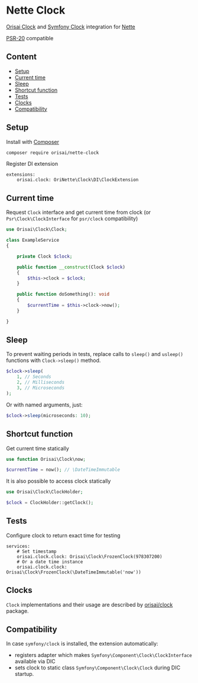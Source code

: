# Nette Clock

[Orisai Clock](https://github.com/orisai/clock) and [Symfony Clock](https://github.com/symfony/clock) integration
for [Nette](https://nette.org)

[PSR-20](https://www.php-fig.org/psr/psr-20/) compatible

## Content

- [Setup](#setup)
- [Current time](#current-time)
- [Sleep](#sleep)
- [Shortcut function](#shortcut-function)
- [Tests](#tests)
- [Clocks](#clocks)
- [Compatibility](#compatibility)

## Setup

Install with [Composer](https://getcomposer.org)

```sh
composer require orisai/nette-clock
```

Register DI extension

```neon
extensions:
    orisai.clock: OriNette\Clock\DI\ClockExtension
```

## Current time

Request `Clock` interface and get current time from clock (or `Psr\Clock\ClockInterface` for `psr/clock` compatibility)

```php
use Orisai\Clock\Clock;

class ExampleService
{

	private Clock $clock;

	public function __construct(Clock $clock)
	{
		$this->clock = $clock;
	}

	public function doSomething(): void
	{
		$currentTime = $this->clock->now();
	}

}
```

## Sleep

To prevent waiting periods in tests, replace calls to `sleep()` and `usleep()` functions with `Clock->sleep()` method.

```php
$clock->sleep(
	1, // Seconds
	2, // Milliseconds
	3, // Microseconds
);
```

Or with named arguments, just:

```php
$clock->sleep(microseconds: 10);
```

## Shortcut function

Get current time statically

```php
use function Orisai\Clock\now;

$currentTime = now(); // \DateTimeImmutable
```

It is also possible to access clock statically

```php
use Orisai\Clock\ClockHolder;

$clock = ClockHolder::getClock();
```

## Tests

Configure clock to return exact time for testing

```neon
services:
	# Set timestamp
	orisai.clock.clock: Orisai\Clock\FrozenClock(978307200)
	# Or a date time instance
	orisai.clock.clock: Orisai\Clock\FrozenClock(\DateTimeImmutable('now'))
```

## Clocks

`Clock` implementations and their usage are described by [orisai/clock](https://github.com/orisai/clock) package.

## Compatibility

In case `symfony/clock` is installed, the extension automatically:

- registers adapter which makes `Symfony\Component\Clock\ClockInterface` available via DIC
- sets clock to static class `Symfony\Component\Clock\Clock` during DIC startup.
